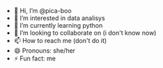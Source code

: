 - 👋 Hi, I’m @pica-boo
- 👀 I’m interested in data analisys
- 🌱 I’m currently learning python
- 💞️ I’m looking to collaborate on (i don't know now)
- 📫 How to reach me (don't do it)
- 😄 Pronouns: she/her
- ⚡ Fun fact: me

<!---
pica-boo/pica-boo is a ✨ special ✨ repository because its `README.md` (this file) appears on your GitHub profile.
You can click the Preview link to take a look at your changes.
--->
